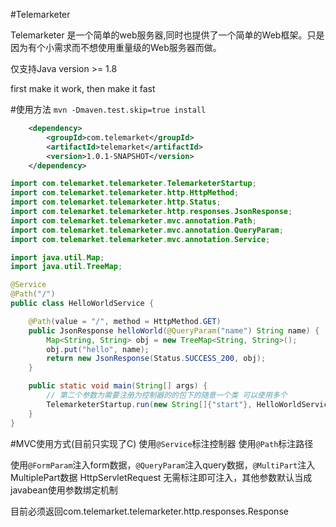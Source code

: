 #Telemarketer

Telemarketer 是一个简单的web服务器,同时也提供了一个简单的Web框架。只是因为有个小需求而不想使用重量级的Web服务器而做。

仅支持Java version >= 1.8

first make it work, then make it fast

#使用方法
`mvn -Dmaven.test.skip=true install`
```xml
    <dependency>
        <groupId>com.telemarket</groupId>
        <artifactId>telemarket</artifactId>
        <version>1.0.1-SNAPSHOT</version>
    </dependency>
```

``` java
import com.telemarket.telemarketer.TelemarketerStartup;
import com.telemarket.telemarketer.http.HttpMethod;
import com.telemarket.telemarketer.http.Status;
import com.telemarket.telemarketer.http.responses.JsonResponse;
import com.telemarket.telemarketer.mvc.annotation.Path;
import com.telemarket.telemarketer.mvc.annotation.QueryParam;
import com.telemarket.telemarketer.mvc.annotation.Service;

import java.util.Map;
import java.util.TreeMap;

@Service
@Path("/")
public class HelloWorldService {

    @Path(value = "/", method = HttpMethod.GET)
    public JsonResponse helloWorld(@QueryParam("name") String name) {
        Map<String, String> obj = new TreeMap<String, String>();
        obj.put("hello", name);
        return new JsonResponse(Status.SUCCESS_200, obj);
    }

    public static void main(String[] args) {
        // 第二个参数为需要注册为控制器的的包下的随意一个类 可以使用多个
        TelemarketerStartup.run(new String[]{"start"}, HelloWorldService.class);
    }
}


```

#MVC使用方式(目前只实现了C)
使用`@Service`标注控制器
使用`@Path`标注路径

使用`@FormParam`注入form数据，`@QueryParam`注入query数据，`@MultiPart`注入MultiplePart数据
HttpServletRequest 无需标注即可注入，其他参数默认当成javabean使用参数绑定机制

目前必须返回com.telemarket.telemarketer.http.responses.Response

